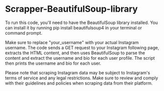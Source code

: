 # Scrapper-BeautifulSoup-library

To run this code, you'll need to have the BeautifulSoup library installed. 
You can install it by running pip install beautifulsoup4 in your terminal or command prompt.

Make sure to replace "your_username" with your actual Instagram username.
The code sends a GET request to your Instagram following page, extracts the HTML content, and then uses BeautifulSoup to parse the content and extract the username and bio for each user profile.
The script then prints the username and bio for each user.

Please note that scraping Instagram data may be subject to Instagram's terms of service and any legal restrictions. Make sure to review and comply with their guidelines and policies when scraping data from their platform.




